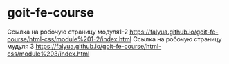 # goit-fe-course
Ссылка на робочую страницу модуля1-2 https://falyua.github.io/goit-fe-course/html-css/module%201-2/index.html
Ссылка на робочую страницу мудуля 3  https://falyua.github.io/goit-fe-course/html-css/module%203/index.html
